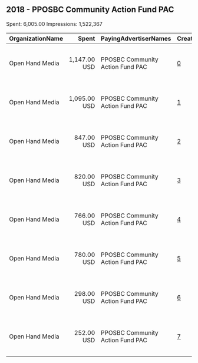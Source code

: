 ## 2018 - PPOSBC Community Action Fund PAC 
Spent: 6,005.00
Impressions: 1,522,367

|OrganizationName|Spent|PayingAdvertiserNames|CreativeUrls|Impressions|Genders|AgeBrackets|CountryCodes|BillingAddresses|CandidateBallotInformation|
|:---|---:|:---|:---|---:|:---|:---|:---|:---|:---|
|Open Hand Media|1,147.00 USD|PPOSBC Community Action Fund PAC|[0](https://www.snap.com/political-ads/asset/049d08ffd0d5642fa4254fb7482dd7baad0a62ee1f1ea60ebe712160a7df0f33?mediaType=mov)|307,473||18-25|united states|"235 E. Broadway, Suite 320, Long Beach, CA,Long Beach,90803,US"||
|Open Hand Media|1,095.00 USD|PPOSBC Community Action Fund PAC|[1](https://www.snap.com/political-ads/asset/da28aa3f9055f67151ca947397e92eb3a08b47113d546be8ff82e03238a46994?mediaType=mov)|290,781||18-25|united states|"235 E. Broadway, Suite 320, Long Beach, CA,Long Beach,90803,US"||
|Open Hand Media|847.00 USD|PPOSBC Community Action Fund PAC|[2](https://www.snap.com/political-ads/asset/d0eca761363315eaa56b4b1240adde64d3320a9235df26265bc397e0f2bf00f8?mediaType=mov)|206,049|FEMALE|18+|united states|"235 E. Broadway, Suite 320, Long Beach, CA,Long Beach,90803,US"||
|Open Hand Media|820.00 USD|PPOSBC Community Action Fund PAC|[3](https://www.snap.com/political-ads/asset/11c5dc080388b2f9ead75debb406253f3319361ee5e4eea6f23bb8f848c4ba8e?mediaType=mov)|194,210|FEMALE|18+|united states|"235 E. Broadway, Suite 320, Long Beach, CA,Long Beach,90803,US"||
|Open Hand Media|766.00 USD|PPOSBC Community Action Fund PAC|[4](https://www.snap.com/political-ads/asset/24d8215e5cb31c1afdce2ab47e853f3b91baec01aec7eae3a6998e2e9f724b50?mediaType=mov)|190,026|FEMALE|18+|united states|"235 E. Broadway, Suite 320, Long Beach, CA,Long Beach,90803,US"||
|Open Hand Media|780.00 USD|PPOSBC Community Action Fund PAC|[5](https://www.snap.com/political-ads/asset/26f31aaf27bf831bc381f02f5f38eddb4db37c926e244fbf157ca4c53a345b9f?mediaType=mov)|184,526|FEMALE|18+|united states|"235 E. Broadway, Suite 320, Long Beach, CA,Long Beach,90803,US"||
|Open Hand Media|298.00 USD|PPOSBC Community Action Fund PAC|[6](https://www.snap.com/political-ads/asset/a78973fd8768f3e3d39f57c067e0f4d41951a05c1cab3eceb6ab5b6e2d18d351?mediaType=mov)|77,563|FEMALE|18+|united states|"235 E. Broadway, Suite 320, Long Beach, CA,Long Beach,90803,US"||
|Open Hand Media|252.00 USD|PPOSBC Community Action Fund PAC|[7](https://www.snap.com/political-ads/asset/561af4fd2bd857e26624629003dbacc6389760d2e5881543d1c9c852c0b90754?mediaType=mov)|71,739|FEMALE|18+|united states|"235 E. Broadway, Suite 320, Long Beach, CA,Long Beach,90803,US"||
